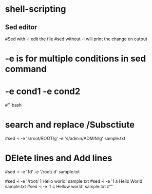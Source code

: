 # shell-scripting


## Sed editor

#Sed with -i edit the file
#sed without -i will print the change on output
# -e is for multiple conditions in sed command
# -e cond1 -e cond2

#'''bash
#  search and replace /Subsctiute

#sed -i -e 's/root/ROOT/g' -e 's/admin/ADMIN/g' sample.txt

# DElete lines and Add lines

#sed -i -e '1d' -e '/root/ d' sample.txt

#sed -i -e '/root/ 1 Hello world' sample.txt
#sed -i -e '1 a Hello World' sample.txt
#sed -i -e '1 c Hellow world' sample.txt
#'''